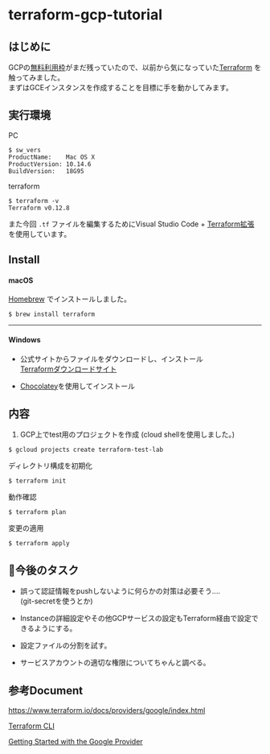 # terraform-gcp-tutorial

## はじめに

GCPの[無料利用枠](https://cloud.google.com/free/?hl=ja)がまだ残っていたので、以前から気になっていた[Terraform](https://www.terraform.io) を触ってみました。<br> まずはGCEインスタンスを作成することを目標に手を動かしてみます。

## 実行環境

PC
```
$ sw_vers
ProductName:	Mac OS X
ProductVersion:	10.14.6
BuildVersion:	18G95
```
terraform
```
$ terraform -v
Terraform v0.12.8
```

また今回 `.tf` ファイルを編集するためにVisual Studio Code + [Terraform拡張](https://marketplace.visualstudio.com/items?itemName=mauve.terraform) を使用しています。


## Install

#### macOS
[Homebrew](https://brew.sh/index_ja) でインストールしました。

```
$ brew install terraform
```

---

#### Windows

- 公式サイトからファイルをダウンロードし、インストール<br> [Terraformダウンロードサイト](https://www.terraform.io/downloads.html)

* [Chocolatey](https://chocolatey.org)を使用してインストール


## 内容

1. GCP上でtest用のプロジェクトを作成 (cloud shellを使用しました。)
```
$ gcloud projects create terraform-test-lab
```

ディレクトリ構成を初期化
```
$ terraform init
```

動作確認
```
$ terraform plan
```

変更の適用
```
$ terraform apply
```

## 今後のタスク

- 誤って認証情報をpushしないように何らかの対策は必要そう....<br>
(git-secretを使うとか)

- Instanceの詳細設定やその他GCPサービスの設定もTerraform経由で設定できるようにする。

- 設定ファイルの分割を試す。

- サービスアカウントの適切な権限についてちゃんと調べる。

## 参考Document
https://www.terraform.io/docs/providers/google/index.html

[Terraform CLI](https://www.terraform.io/docs/commands/index.html)

[Getting Started with the Google Provider](https://www.terraform.io/docs/providers/google/getting_started.html)